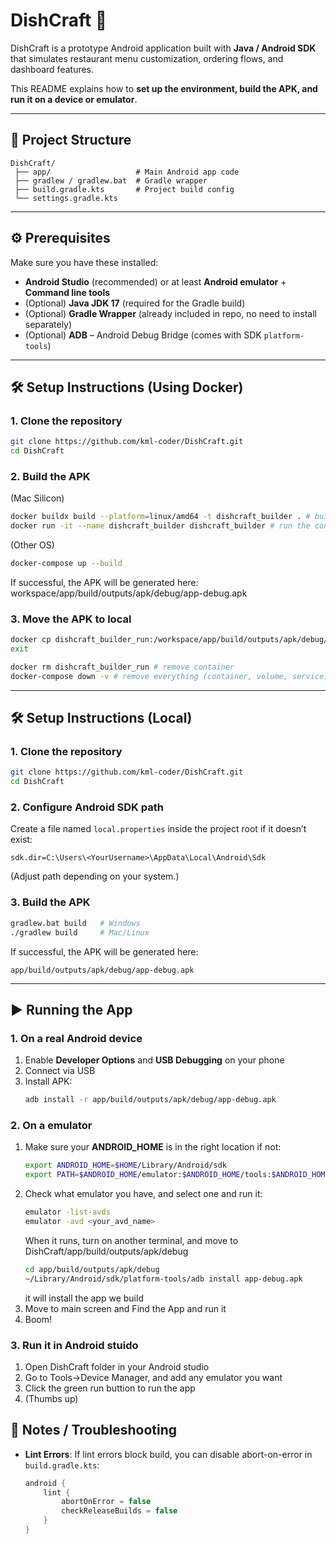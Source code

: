 # DishCraft 🍕

DishCraft is a prototype Android application built with **Java / Android SDK** that simulates restaurant menu customization, ordering flows, and dashboard features.

This README explains how to **set up the environment, build the APK, and run it on a device or emulator**.

---

## 📂 Project Structure
```
DishCraft/
 ├── app/                   # Main Android app code
 ├── gradlew / gradlew.bat  # Gradle wrapper
 ├── build.gradle.kts       # Project build config
 └── settings.gradle.kts
```

---

## ⚙️ Prerequisites

Make sure you have these installed:

- **Android Studio** (recommended) or at least **Android emulator** + **Command line tools**  
- (Optional) **Java JDK 17** (required for the Gradle build)  
- (Optional) **Gradle Wrapper** (already included in repo, no need to install separately)  
- (Optional) **ADB** – Android Debug Bridge (comes with SDK `platform-tools`)  

---

## 🛠 Setup Instructions (Using Docker)

### 1. Clone the repository
```bash
git clone https://github.com/kml-coder/DishCraft.git
cd DishCraft
```

### 2. Build the APK
(Mac Silicon)
```bash
docker buildx build --platform=linux/amd64 -t dishcraft_builder . # build image
docker run -it --name dishcraft_builder dishcraft_builder # run the container (which will start building apk too)
```
(Other OS)
```bash
docker-compose up --build
```

If successful, the APK will be generated here: workspace/app/build/outputs/apk/debug/app-debug.apk



### 3. Move the APK to local
```bash
docker cp dishcraft_builder_run:/workspace/app/build/outputs/apk/debug/app-debug.apk ./app-debug.apk
exit

docker rm dishcraft_builder_run # remove container
docker-compose down -v # remove everything (container, volume, service)
```

---

## 🛠 Setup Instructions (Local)

### 1. Clone the repository
```bash
git clone https://github.com/kml-coder/DishCraft.git
cd DishCraft
```

### 2. Configure Android SDK path
Create a file named `local.properties` inside the project root if it doesn’t exist:

```
sdk.dir=C:\Users\<YourUsername>\AppData\Local\Android\Sdk
```

(Adjust path depending on your system.)

### 3. Build the APK
```bash
gradlew.bat build   # Windows
./gradlew build     # Mac/Linux
```

If successful, the APK will be generated here:
```
app/build/outputs/apk/debug/app-debug.apk
```

---

## ▶️ Running the App

### 1. On a real Android device
1. Enable **Developer Options** and **USB Debugging** on your phone  
2. Connect via USB  
3. Install APK:
   ```bash
   adb install -r app/build/outputs/apk/debug/app-debug.apk
   ```
### 2. On a emulator
1. Make sure your **ANDROID_HOME** is in the right location if not:
   ```bash
   export ANDROID_HOME=$HOME/Library/Android/sdk
   export PATH=$ANDROID_HOME/emulator:$ANDROID_HOME/tools:$ANDROID_HOME/tools/bin:$ANDROID_HOME/platform-tools:$PATH
   ```
2. Check what emulator you have, and select one and run it:
   ```bash
   emulator -list-avds
   emulator -avd <your_avd_name>
   ```
   When it runs, turn on another terminal, and move to DishCraft/app/build/outputs/apk/debug
   ```bash
   cd app/build/outputs/apk/debug
   ~/Library/Android/sdk/platform-tools/adb install app-debug.apk
   ```
   it will install the app we build
4. Move to main screen and Find the App and run it
5. Boom!

### 3. Run it in Android stuido
1. Open DishCraft folder in your Android studio
2. Go to Tools->Device Manager, and add any emulator you want
3. Click the green run buttion to run the app
4. (Thumbs up)

## 🚧 Notes / Troubleshooting
- **Lint Errors**: If lint errors block build, you can disable abort-on-error in `build.gradle.kts`:  
  ```kotlin
  android {
      lint {
          abortOnError = false
          checkReleaseBuilds = false
      }
  }
  ```

 
